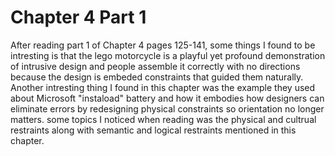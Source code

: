 # Chapter 4 Part 1

After reading part 1 of Chapter 4 pages 125-141, some things I found to be intresting is that the lego motorcycle is a playful yet profound demonstration of intrusive design and people assemble it correctly with no directions because the design is embeded constraints that guided them naturally. Another intresting thing I found in this chapter was the example they used about Microsoft "instaload" battery and how it embodies how designers can eliminate errors by redesigning physical constraints so orientation no longer matters. some topics I noticed when reading was the physical and cultrual restraints along with semantic and logical restraints mentioned in this chapter. 
